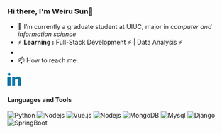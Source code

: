 ### Hi there, I'm Weiru Sun👋

- 🍻 I’m currently a graduate student at UIUC, major in _computer and information science_
- ⚡ **Learning :** Full-Stack Development :zap: | Data Analysis :zap:
- 
- 📫 How to reach me: 
<a rel="nofollow noopener noreferrer" target="_blank" href="https://www.linkedin.com/in/tania-r-zuniga/">
  <img src="https://raw.githubusercontent.com/TanZng/TanZng/master/assets/linkedin.png" width="30px" alt="LinkedIn"></a>
  
  
#### Languages and Tools
![Python](https://img.shields.io/badge/-Python-339933?style=flat-square&logo=python&logoColor=white)
![Nodejs](https://img.shields.io/badge/-Nodejs-339933?style=flat-square&logo=Node.js&logoColor=white)
![Vue.js](https://img.shields.io/badge/-Vuejs-4FC08D?style=flat-square&logo=vue.js&logoColor=white)
![Nodejs](https://img.shields.io/badge/-Nodejs-339933?style=flat-square&logo=Node.js&logoColor=white)
![MongoDB](https://img.shields.io/badge/-MongoDB-47A248?style=flat-square&logo=mongodb&logoColor=white)
![Mysql](https://img.shields.io/badge/-Mysql-47A248?style=flat-square&logo=mysql&logoColor=white)
![Django](https://img.shields.io/badge/-Django-47A248?style=flat-square&logo=django&logoColor=white)
![SpringBoot](https://img.shields.io/badge/-SpringBoot-47A248?style=flat-square&logo=springboot&logoColor=white)

<!--![WeiruSun's GitHub stats](https://github-readme-stats.vercel.app/api?username=WeiruSun)>


<!--
**WeiruSun/WeiruSun** is a ✨ _special_ ✨ repository because its `README.md` (this file) appears on your GitHub profile.

Here are some ideas to get you started:

- 🔭 I’m currently working on ...
- 🌱 I’m currently learning ...
- 👯 I’m looking to collaborate on ...
- 🤔 I’m looking for help with ...
- 💬 Ask me about ...
- 📫 How to reach me: ...
- 😄 Pronouns: ...
- ⚡ Fun fact: ...
-->
